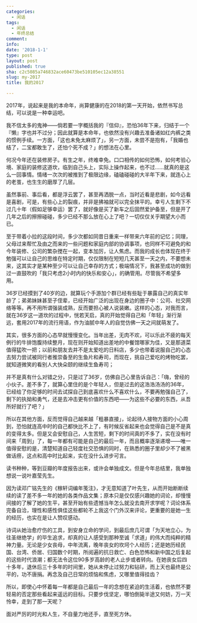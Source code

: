 ```yaml
---
categories:
  - 闲话
tags:
  - 闲话
  - 年终总结
comment: 
info: 
date: '2018-1-1'
type: post
layout: post
published: true
sha: c2c5085a746832ace60473be510105ec12a38551
slug: my-2017
title: 我的2017

---
```

2017年，说起来是我的本命年，尚算健康的在2018的第一天开始，依然书写总结，可以说是一种幸运吧。

我不信太多的鬼神——倘若要一字概括我的『信仰』，恐怕36年下来，归结于一个『懒』字也并不过分；因此就算是本命年，也依然没有兴趣去准备诸如红内裤之类的惯例手续。一方面，「这也未免太麻烦了」，另一方面，未尝不是抱有，「我婚也结了，二宝都敢生了，还怕个死不成？」的想法在心里。

何况今年还在装修房子。有生之年，终难幸免。口口相传的如何恐怖，如何考验心境、家庭的装修这道坎，临到自己头上，实际上操作起来，也不过……就真的是这么一回事情。情绪一次次的被推到了极限边缘，磕磕碰碰的大半年下来，就连心上的老茧，也生生的磨厚了几层。

虽然事前、事后看，都是浮云罢了，甚至再洒脱一点，当时近看是悲剧，如今远看是喜剧，可是，有些心上的裂痕，并非是拂袖就可以完全抹平的。幸亏人生剩下不过几十年（假如足够幸运）罢了，就好像是买了新车之后固然爱护备至，但是开了几年之后的擦擦碰碰，多少已经不那么放在心上了吧？一切仅仅关乎期望大小而已。

至于带着小拉的这段时间，多少次都如同昔日重来一样带来六年前的记忆；同理，父母过来帮忙及由之而来的一些问题和家庭内部的协调事项，也同样不可避免的和今年装修、公司的繁杂搅在一起，变本加厉，让人焦虑。而我的成长也体现在终于勉强可以让自己的思维在特定时期，仅仅限制在短短几天甚至一天之内，不要想未来，这其实才是某种至少可以让自己幸存的方式；极端情况下，我甚至成功的做到过一直鼓吹的「我只考虑2小时内的快乐和安心」，的确管用。尽管我不希望多用。

36岁已经摸到了40岁的边，就算玩个手游加个群已经有些耻于暴露自己的真实年龄了；弟弟妹妹甚至子侄辈，已经开始广泛的出现在身边的圈子中：公司、社交网络等等。再不用所谓强装成熟，反而要担心被人说装嫩。这样的心态，对我而言，就在36岁这一道坎的过程中，恍若天启，真的开始觉得自己和「年轻」渐行渐远，套用2017年的流行用语，作为油腻中年人的自觉仿佛一天之间就萌发了。

其实，很多方面的心态早就慢慢变化。当年出差，无肉不欢，可以乐此不疲的每天例行的牛排饱腹持续整月，现在则开始知道出差地的中餐馆哪家为佳，又是那道菜值得猛吹一把；以前和朋友去并不是太爱吃的日料店，多少也带着说服自己的心态去努力尝试被同行者推崇备至的生鱼片和寿司，而现在，挑自己爱吃的烤物吃罢，就知道微笑的看别人大快朵颐的继续生鱼寿司；

并不是真有什么对错之分，只是过了36岁，仿佛自己心里告诉自己：「嗨，曾经的小伙子。差不多了，就算心里住的是个年轻人，但是过去的这浩浩汤汤的36年，已经给了你足够的时间去试探自己到底喜欢什么不喜欢什么，不要再勉强自己了，剩下的执拗和勇气，还是去冲击更有价值的东西吧——为这些不必要的东西，从吾所好就行了吧？」

所以在其他方面，反而觉得自己越来越「粗暴直接」，论起待人接物方面的小心周到，恐怕就连高中时的自己都快比不上了，有时候反省起来也会觉得自己是不是真的变得太多。但是又会安慰自己，人生苦短，剩下的时间真的不多了，实在没有时间来「周到」了，每一年都有可能是自己的最后一年，而且概率逐渐递增——唯一值得安慰的是，清楚知道自己轻度社交恐惧的同时，在熟悉的圈子里却少不了被黑做话痨，这点和高中时比起来，实在没什么进步可言。

读书种种，等到豆瓣的年度报告出来，或许会单独成文。但是今年总结里，我单独想说一说叶嘉莹先生。

因为读邓广铭先生的《稼轩词编年笺注》，才无意知道了叶先生，从而开始断断续续的读了差不多一年的她的各类作品文集；原本只是仅仅感兴趣她的词论，却慢慢间接的了解了她的生平，甚至开始有些遗憾当年怎么就没去南开求学呢？词论体系完备自洽，理性和感性俱佳这些都轮不上我这个门外汉来评论，更重要的是她一生的经历，也实在是让人赞叹感动。

诗词从她治愈疗伤的工具，到安身立命的学问，到最后庶几可谓「为天地立心，为往圣继绝学」的毕生追求，却真的让人感受到那种至诚「求道」的伟大而纯粹的精神力量。无论是少女丧母，中年流离，晚年丧女的坎坷个人经历；还是她历经民国、台湾、侨居、归国数个时期，所阅遍的抗日救亡、白色恐怖和新中国之后复起的这些时代浪潮；都无法令这位90多岁高龄的老人止步或者转向。在她丧女后四十多年，退休后三十多年的时间里，她从未停止过努力和钻研，而上天也最终是公平的，功不唐捐。再念及自己日常的烦恼和焦虑，又哪里值得挂齿？

所以，即使心中怀着每一年都是自己最后一年的念想在紧迫的生活着，也依然不要轻易的否定那些看起来遥远的目标。只要步伐坚定，哪怕倒毙半途又何妨，万一天怜幸，走到了那一天呢？

面对严厉的时光和人生，不自量力地还手，直至死方休。








